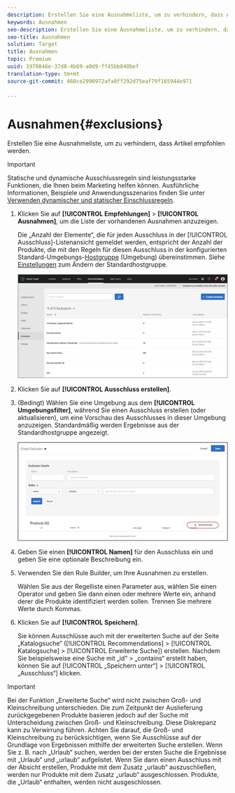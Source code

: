 ```yaml
---
description: Erstellen Sie eine Ausnahmeliste, um zu verhindern, dass Artikel empfohlen werden.
keywords: Ausnahmen
seo-description: Erstellen Sie eine Ausnahmeliste, um zu verhindern, dass Artikel empfohlen werden.
seo-title: Ausnahmen
solution: Target
title: Ausnahmen
topic: Premium
uuid: 1970846e-37d8-4b69-a0d9-ff45bb840bef
translation-type: tm+mt
source-git-commit: 460ce2990972afa8ff292d75eaf79f165944e971

---
```



# Ausnahmen{#exclusions}

Erstellen Sie eine Ausnahmeliste, um zu verhindern, dass Artikel empfohlen werden.

>[!IMPORTANT]
>
>Statische und dynamische Ausschlussregeln sind leistungsstarke Funktionen, die Ihnen beim Marketing helfen können. Ausführliche Informationen, Beispiele und Anwendungsszenarios finden Sie unter [Verwenden dynamischer und statischer Einschlussregeln](../../c-recommendations/c-algorithms/use-dynamic-and-static-inclusion-rules.md#concept_4CB5C0FA705D4E449BD0B37B3D987F9F).

1. Klicken Sie auf **[!UICONTROL Empfehlungen]** &gt; **[!UICONTROL Ausnahmen]**, um die Liste der vorhandenen Ausnahmen anzuzeigen.

   Die „Anzahl der Elemente“, die für jeden Ausschluss in der [!UICONTROL Ausschluss]-Listenansicht gemeldet werden, entspricht der Anzahl der Produkte, die mit den Regeln für diesen Ausschluss in der konfigurierten Standard-Umgebungs-[Hostgruppe](/help/administrating-target/hosts.md) (Umgebung) übereinstimmen. Siehe [Einstellungen](../../c-recommendations/plan-implement.md#concept_C1E1E2351413468692D6C21145EF0B84) zum Ändern der Standardhostgruppe.

   ![](assets/exclusions_list.png)

1. Klicken Sie auf **[!UICONTROL Ausschluss erstellen]**.

1. (Bedingt) Wählen Sie eine Umgebung aus dem **[!UICONTROL Umgebungsfilter]**, während Sie einen Ausschluss erstellen (oder aktualisieren), um eine Vorschau des Ausschlusses in dieser Umgebung anzuzeigen. Standardmäßig werden Ergebnisse aus der Standardhostgruppe angezeigt.

   ![Ausschluss erstellen](/help/c-recommendations/c-products/assets/CreateExclusion.png)

1. Geben Sie einen **[!UICONTROL Namen]** für den Ausschluss ein und geben Sie eine optionale Beschreibung ein.

1. Verwenden Sie den Rule Builder, um Ihre Ausnahmen zu erstellen.

   Wählen Sie aus der Regelliste einen Parameter aus, wählen Sie einen Operator und geben Sie dann einen oder mehrere Werte ein, anhand derer die Produkte identifiziert werden sollen. Trennen Sie mehrere Werte durch Kommas. 

1. Klicken Sie auf **[!UICONTROL Speichern]**.

   Sie können Ausschlüsse auch mit der erweiterten Suche auf der Seite „Katalogsuche“ ([!UICONTROL Recommendations] &gt; [!UICONTROL Katalogsuche] &gt; [!UICONTROL Erweiterte Suche]) erstellen. Nachdem Sie beispielsweise eine Suche mit „id“ &gt; „contains“ erstellt haben, können Sie auf [!UICONTROL „Speichern unter“] &gt; [!UICONTROL „Ausschluss“] klicken.

>[!IMPORTANT]
>
>Bei der Funktion „Erweiterte Suche“ wird nicht zwischen Groß- und Kleinschreibung unterschieden. Die zum Zeitpunkt der Auslieferung zurückgegebenen Produkte basieren jedoch auf der Suche mit Unterscheidung zwischen Groß- und Kleinschreibung. Diese Diskrepanz kann zu Verwirrung führen. Achten Sie darauf, die Groß- und Kleinschreibung zu berücksichtigen, wenn Sie Ausschlüsse auf der Grundlage von Ergebnissen mithilfe der erweiterten Suche erstellen. Wenn Sie z. B. nach „Urlaub“ suchen, werden bei der ersten Suche die Ergebnisse mit „Urlaub“ und „urlaub“ aufgelistet. Wenn Sie dann einen Ausschluss mit der Absicht erstellen, Produkte mit dem Zusatz „urlaub“ auszuschließen, werden nur Produkte mit dem Zusatz „urlaub“ ausgeschlossen. Produkte, die „Urlaub“ enthalten, werden nicht ausgeschlossen.